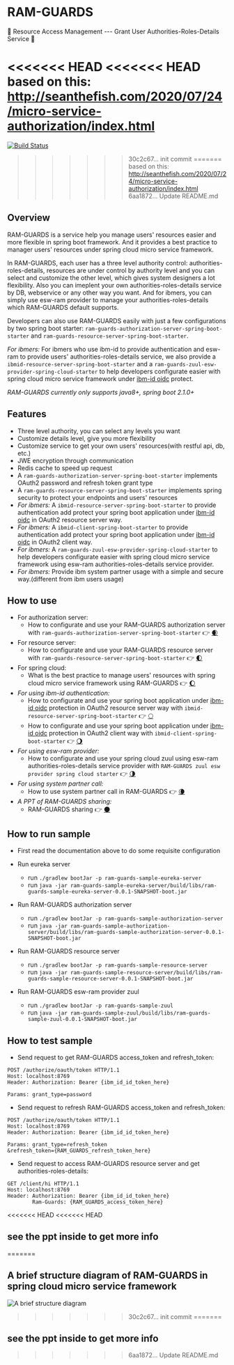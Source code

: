 # RAM-GUARDS

:full_moon_with_face: Resource Access Management --- Grant User Authorities-Roles-Details Service :new_moon_with_face:

<<<<<<< HEAD
<<<<<<< HEAD
based on this: http://seanthefish.com/2020/07/24/micro-service-authorization/index.html
=======
[![Build Status](https://travis.ibm.com/Entitled-Software-LicenseConfigurator/RAM-GUARDS.svg?token=oHkbp3XwpaspFfNojSzj&branch=master)](https://travis.ibm.com/Entitled-Software-LicenseConfigurator/RAM-GUARDS)
>>>>>>> 30c2c67... init commit
=======
based on this: http://seanthefish.com/2020/07/24/micro-service-authorization/index.html
>>>>>>> 6aa1872... Update README.md

## Overview

RAM-GUARDS is a service help you manage users' resources easier and more flexible in spring boot framework. And it provides a best practice to manager users' resources under spring cloud micro service framework.

In RAM-GUARDS, each user has a three level authority control: authorities-roles-details, resources are under control by authority level and you can select and customize the other level, which gives system designers a lot flexibility. Also you can imeplent your own authorities-roles-details service by DB, webservice or any other way you want. And for ibmers, you can simply use esw-ram provider to manage your authorities-roles-details which RAM-GUARDS default supports.

Developers can also use RAM-GUARDS easily with just a few configurations by two spring boot starter: `ram-guards-authorization-server-spring-boot-starter` and `ram-guards-resource-server-spring-boot-starter`.

*For ibmers:* For ibmers who use ibm-id to provide authentication and esw-ram to provide users' authorities-roles-details service, we also provide a `ibmid-resource-server-spring-boot-starter` and a `ram-guards-zuul-esw-provider-spring-cloud-starter` to help developers configurate easier with spring cloud micro service framework under [ibm-id oidc](https://ies-provisioner.prod.identity-services.intranet.ibm.com/tools/sso/home.html) protect.

*RAM-GUARDS currently only supports java8+, spring boot 2.1.0+*

## Features

- Three level authority, you can select any levels you want
- Customize details level, give you more flexibility
- Customize service to get your own users' resources(with restful api, db, etc.)
- JWE encryption through communication
- Redis cache to speed up request
- A `ram-guards-authorization-server-spring-boot-starter` implements OAuth2 password and refresh token grant type
- A `ram-guards-resource-server-spring-boot-starter` implements spring security to protect your endpoints and users' resources 
- *For ibmers:* A `ibmid-resource-server-spring-boot-starter` to provide authentication add protect your spring boot application under [ibm-id oidc](https://ies-provisioner.prod.identity-services.intranet.ibm.com/tools/sso/home.html) in OAuth2 resource server way.
- *For ibmers:* A `ibmid-client-spring-boot-starter` to provide authentication add protect your spring boot application under [ibm-id oidc](https://ies-provisioner.prod.identity-services.intranet.ibm.com/tools/sso/home.html) in OAuth2 client way.
- *For ibmers:* A `ram-guards-zuul-esw-provider-spring-cloud-starter` to help developers configurate easier with spring cloud micro service framework using esw-ram authorities-roles-details service provider.
- *For ibmers:* Provide ibm system partner usage with a simple and secure way.(different from ibm users usage)

## How to use

- For authorization server:
  - How to configurate and use your RAM-GUARDS authorization server with `ram-guards-authorization-server-spring-boot-starter` :point_right: [:waxing_crescent_moon:](https://github.ibm.com/Danube-Engine/RAM-GUARDS/tree/master/ram-guards-authorization-server-spring-boot-starter)
- For resource server:
  - How to configurate and use your RAM-GUARDS resource server with `ram-guards-resource-server-spring-boot-starter` :point_right: [:first_quarter_moon:](https://github.ibm.com/Danube-Engine/RAM-GUARDS/tree/master/ram-guards-resource-server-spring-boot-starter)
- For spring cloud:
  - What is the best practice to manage users' resources with spring cloud micro service framework using RAM-GUARDS :point_right: [:waxing_gibbous_moon:](https://github.ibm.com/Danube-Engine/RAM-GUARDS/blob/master/spring-cloud-best-practice.md)
- *For using ibm-id authentication:*
  - How to configurate and use your spring boot application under [ibm-id oidc](https://ies-provisioner.prod.identity-services.intranet.ibm.com/tools/sso/home.html) protection in OAuth2 resource server way with `ibmid-resource-server-spring-boot-starter` :point_right: [:full_moon:](https://github.ibm.com/Danube-Engine/RAM-GUARDS/tree/master/ibmid-resource-server-spring-boot-starter)
  - How to configurate and use your spring boot application under [ibm-id oidc](https://ies-provisioner.prod.identity-services.intranet.ibm.com/tools/sso/home.html) protection in OAuth2 client way with `ibmid-client-spring-boot-starter` :point_right: [:waning_gibbous_moon:](https://github.ibm.com/Danube-Engine/RAM-GUARDS/tree/master/ibmid-client-spring-boot-starter)
- *For using esw-ram provider:*
  - How to configurate and use your spring cloud zuul using esw-ram authorities-roles-details service provider with `RAM-GUARDS zuul esw provider spring cloud starter` :point_right: [:last_quarter_moon:](https://github.ibm.com/Danube-Engine/RAM-GUARDS/tree/master/ram-guards-zuul-esw-provider-spring-cloud-starter#how-to-configurate)
- *For using system partner call:*
  - How to use system partner call in RAM-GUARDS :point_right: [:waning_crescent_moon:](https://github.ibm.com/Danube-Engine/RAM-GUARDS/blob/master/guide_to_use_system_call.md)
- *A PPT of RAM-GUARDS sharing:*
  - RAM-GUARDS sharing :point_right: [:new_moon:](https://docs.google.com/presentation/d/1fj-eOrht2Lw5TgFebZM1loleGWpHgELp2wJSEEBs2e4/edit?usp=sharing)
  
## How to run sample

- First read the documentation above to do some requisite configuration

- Run eureka server
  - run `./gradlew bootJar -p ram-guards-sample-eureka-server`
  - run `java -jar ram-guards-sample-eureka-server/build/libs/ram-guards-sample-eureka-server-0.0.1-SNAPSHOT-boot.jar`
- Run RAM-GUARDS authorization server
  - run `./gradlew bootJar -p ram-guards-sample-authorization-server`
  - run `java -jar ram-guards-sample-authorization-server/build/libs/ram-guards-sample-authorization-server-0.0.1-SNAPSHOT-boot.jar`
- Run RAM-GUARDS resource server
  - run `./gradlew bootJar -p ram-guards-sample-resource-server`
  - run `java -jar ram-guards-sample-resource-server/build/libs/ram-guards-sample-resource-server-0.0.1-SNAPSHOT-boot.jar`
- Run RAM-GUARDS esw-ram provider zuul
  - run `./gradlew bootJar -p ram-guards-sample-zuul`
  - run `java -jar ram-guards-sample-zuul/build/libs/ram-guards-sample-zuul-0.0.1-SNAPSHOT-boot.jar`

## How to test sample

- Send request to get RAM-GUARDS access_token and refresh_token:

```http
POST /authorize/oauth/token HTTP/1.1
Host: localhost:8769
Header: Authorization: Bearer {ibm_id_id_token_here}

Params: grant_type=password
```

- Send request to refresh RAM-GUARDS access_token and refresh_token:

```http
POST /authorize/oauth/token HTTP/1.1
Host: localhost:8769
Header: Authorization: Bearer {ibm_id_id_token_here}

Params: grant_type=refresh_token
&refresh_token={RAM_GUARDS_refresh_token_here}
```

- Send request to access RAM-GUARDS resource server and get authorities-roles-details:

```http
GET /client/hi HTTP/1.1
Host: localhost:8769
Header: Authorization: Bearer {ibm_id_id_token_here}
        Ram-Guards: {RAM_GUARDS_access_token_here}
```

<<<<<<< HEAD
<<<<<<< HEAD
## see the ppt inside to get more info
=======
## A brief structure diagram of RAM-GUARDS in spring cloud micro service framework

![A brief structure diagram](https://ws3.sinaimg.cn/large/006tNbRwly1fxnw84eo38j318c0fw45a.jpg)
>>>>>>> 30c2c67... init commit
=======
## see the ppt inside to get more info
>>>>>>> 6aa1872... Update README.md
